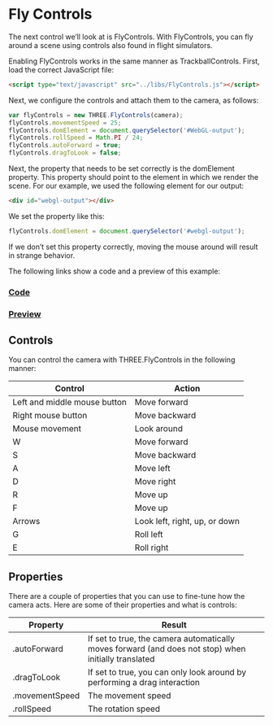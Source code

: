 # Fly Controls

The next control we’ll look at is FlyControls. With FlyControls, you can fly around a scene using controls also found in flight simulators.

Enabling FlyControls works in the same manner as TrackballControls. First, load the correct JavaScript file:
```html
<script type="text/javascript" src="../libs/FlyControls.js"></script>
```

Next, we configure the controls and attach them to the camera, as follows:
```js
var flyControls = new THREE.FlyControls(camera);
flyControls.movementSpeed = 25;
flyControls.domElement = document.querySelector('#WebGL-output');
flyControls.rollSpeed = Math.PI / 24;
flyControls.autoForward = true;
flyControls.dragToLook = false;
```

Next, the property that needs to be set correctly is the domElement property. This property should point to the
element in which we render the scene. For our example, we used the following element for our output:

```html
<div id="webgl-output"></div>
```

We set the property like this:

```js
flyControls.domElement = document.querySelector('#webgl-output');
```

If we don’t set this property correctly, moving the mouse around will result in
strange behavior. 

The following links show a code and a preview of this example:

<a href="https://github.com/cg2021c/threejs-presentation-diamonds/blob/main/Learn-Three.js-Third-Edition-master/src/chapter-09/05-fly-controls-camera.html"><h3>Code</h3></a>

<a href="https://cg2021c.github.io/threejs-presentation-diamonds/Learn-Three.js-Third-Edition-master/src/chapter-09/05-fly-controls-camera.html"><h3>Preview</h3></a>

## Controls

You can control the camera with THREE.FlyControls in the following manner:

|Control|Action|
|-------|------|
|Left and middle mouse button|Move forward|
|Right mouse button|Move backward|
|Mouse movement |Look around|
|W|Move forward|
|S|Move backward|
|A|Move left|
|D|Move right|
|R|Move up|
|F|Move up|
|Arrows|Look left, right, up, or down|
|G|Roll left|
|E|Roll right|

## Properties

There are a couple of properties that you can use to fine-tune how the camera acts. Here are some of their properties and what is controls:

|Property|Result|
|--------|------|
|.autoForward|If set to true, the camera automatically moves forward (and does not stop) when initially translated|
|.dragToLook|If set to true, you can only look around by performing a drag interaction|
|.movementSpeed|The movement speed|
|.rollSpeed|The rotation speed|
